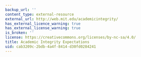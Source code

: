 ```yaml
---
backup_url: ''
content_type: external-resource
external_url: http://web.mit.edu/academicintegrity/
has_external_licence_warning: true
has_external_license_warning: true
is_broken: ''
license: https://creativecommons.org/licenses/by-nc-sa/4.0/
title: Academic Integrity Expectations
uid: cab3209c-2bdb-4a4f-8414-d30fd0284241
---
```

